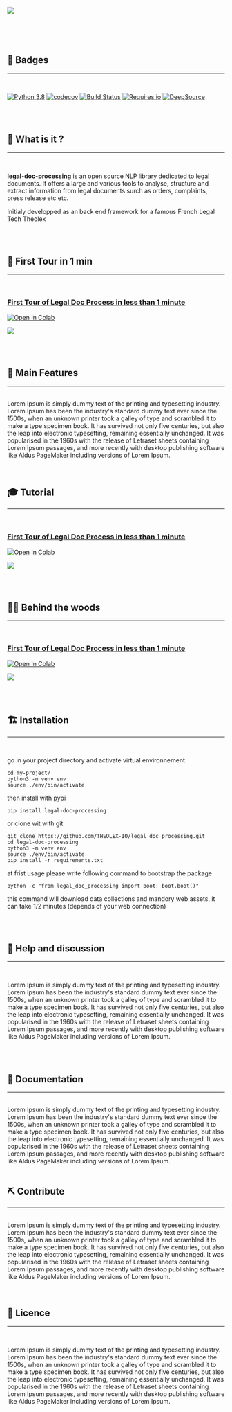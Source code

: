 
<img src="./images/legaldoc_banner_8.svg"><br>
<h1 style="display:none" >Legal-doc-processing : powerful Python legal document toolkit
</h1>


<br>
<br>
<br>


## 🥇 Badges  
**********************
<br>

[![Python 3.8](https://img.shields.io/badge/python-3.8-blue.svg)](https://www.python.org/downloads/release/python-380/)
[![codecov](https://codecov.io/gh/THEOLEX-IO/legal_doc_processing/branch/master/graph/badge.svg)](https://codecov.io/gh/THEOLEX-IO/legal_doc_processing)
[![Build Status](https://travis-ci.org/mtchavez/python-package-boilerplate.png?branch=master)](https://travis-ci.org/mtchavez/python-package-boilerplate)
[![Requires.io](https://requires.io/github/mtchavez/python-package-boilerplate/requirements.svg?branch=master)](https://requires.io/github/mtchavez/python-package-boilerplate/requirements?branch=master)
[![DeepSource](https://deepsource.io/gh/THEOLEX-IO/legal_doc_processing.svg/?label=active+issues&show_trend=true)](https://deepsource.io/gh/THEOLEX-IO/legal_doc_processing/?ref=repository-badge)

<br>
<br>


## 🔎 What is it ? 
**********************
<br>

**legal-doc-processing** is an open source NLP library dedicated to legal documents. It offers a large and various tools to analyse, structure and extract information from legal documents surch as orders, complaints, press release etc etc.
<br>

Initialy developped as an back end framework for a famous French Legal Tech Theolex

<br>
<br>

## 🏁 First Tour in 1 min 
********************************************
<br>

### [First Tour of Legal Doc Process in less than 1 minute](https://colab.research.google.com/github/THEOLEX-IO/legal_doc_processing/blob/master/notebooks/first_tour.ipynb)

[![Open In Colab](https://colab.research.google.com/assets/colab-badge.svg)](https://colab.research.google.com/github/THEOLEX-IO/legal_doc_processing/blob/master/notebooks/first_tour.ipynb) 

<a href="https://colab.research.google.com/github/THEOLEX-IO/legal_doc_processing/blob/master/notebooks/first_tour.ipynb">  <img src="./images/first_tour.png"><br></a>

<br>
<br>

## 🌟 Main Features
**********************

<br>
Lorem Ipsum is simply dummy text of the printing and typesetting industry. Lorem Ipsum has been the industry's standard dummy text ever since the 1500s, when an unknown printer took a galley of type and scrambled it to make a type specimen book. It has survived not only five centuries, but also the leap into electronic typesetting, remaining essentially unchanged. It was popularised in the 1960s with the release of Letraset sheets containing Lorem Ipsum passages, and more recently with desktop publishing software like Aldus PageMaker including versions of Lorem Ipsum.

<br>
<br>
<br>


## 🎓 Tutorial 
**********************
<br>

### [First Tour of Legal Doc Process in less than 1 minute](https://colab.research.google.com/github/THEOLEX-IO/legal_doc_processing/blob/master/notebooks/first_tour.ipynb)

[![Open In Colab](https://colab.research.google.com/assets/colab-badge.svg)](https://colab.research.google.com/github/THEOLEX-IO/legal_doc_processing/blob/master/notebooks/first_tour.ipynb) 

<a href="https://colab.research.google.com/github/THEOLEX-IO/legal_doc_processing/blob/master/notebooks/first_tour.ipynb">  <img src="./images/first_tour.png"><br></a>

<br>
<br>

## 👨‍🔧 Behind the woods 
*********************************
<br>

### [First Tour of Legal Doc Process in less than 1 minute](https://colab.research.google.com/github/THEOLEX-IO/legal_doc_processing/blob/master/notebooks/first_tour.ipynb)

[![Open In Colab](https://colab.research.google.com/assets/colab-badge.svg)](https://colab.research.google.com/github/THEOLEX-IO/legal_doc_processing/blob/master/notebooks/first_tour.ipynb) 

<a href="https://colab.research.google.com/github/THEOLEX-IO/legal_doc_processing/blob/master/notebooks/first_tour.ipynb">  <img src="./images/first_tour.png"><br></a>

<br>
<br>


## 🏗️ Installation
**********************
<br>

go in your project directory and activate virtual environnement
```
cd my-project/
python3 -m venv env
source ./env/bin/activate
```

then install with pypi
```
pip install legal-doc-processing
```

or clone wit with git 
```
git clone https://github.com/THEOLEX-IO/legal_doc_processing.git
cd legal-doc-processing
python3 -m venv env
source ./env/bin/activate
pip install -r requirements.txt
```

at frist usage please write following command to bootstrap the package
```
python -c "from legal_doc_processing import boot; boot.boot()"
```
this command will download data collections and mandory web assets, it can take 1/2 minutes (depends of your web connection)

<br>
<br>


## 💬 Help and discussion
****************************
<br>

Lorem Ipsum is simply dummy text of the printing and typesetting industry. Lorem Ipsum has been the industry's standard dummy text ever since the 1500s, when an unknown printer took a galley of type and scrambled it to make a type specimen book. It has survived not only five centuries, but also the leap into electronic typesetting, remaining essentially unchanged. It was popularised in the 1960s with the release of Letraset sheets containing Lorem Ipsum passages, and more recently with desktop publishing software like Aldus PageMaker including versions of Lorem Ipsum.

<br>
<br>


## 📕 Documentation 
**********************

<br>
Lorem Ipsum is simply dummy text of the printing and typesetting industry. Lorem Ipsum has been the industry's standard dummy text ever since the 1500s, when an unknown printer took a galley of type and scrambled it to make a type specimen book. It has survived not only five centuries, but also the leap into electronic typesetting, remaining essentially unchanged. It was popularised in the 1960s with the release of Letraset sheets containing Lorem Ipsum passages, and more recently with desktop publishing software like Aldus PageMaker including versions of Lorem Ipsum.

<br>
<br>

## ⛏️ Contribute
**********************
<br>
Lorem Ipsum is simply dummy text of the printing and typesetting industry. Lorem Ipsum has been the industry's standard dummy text ever since the 1500s, when an unknown printer took a galley of type and scrambled it to make a type specimen book. It has survived not only five centuries, but also the leap into electronic typesetting, remaining essentially unchanged. It was popularised in the 1960s with the release of Letraset sheets containing Lorem Ipsum passages, and more recently with desktop publishing software like Aldus PageMaker including versions of Lorem Ipsum.

<br>
<br>
<br>

## 🔏 Licence
**********************
<br>

Lorem Ipsum is simply dummy text of the printing and typesetting industry. Lorem Ipsum has been the industry's standard dummy text ever since the 1500s, when an unknown printer took a galley of type and scrambled it to make a type specimen book. It has survived not only five centuries, but also the leap into electronic typesetting, remaining essentially unchanged. It was popularised in the 1960s with the release of Letraset sheets containing Lorem Ipsum passages, and more recently with desktop publishing software like Aldus PageMaker including versions of Lorem Ipsum.
<br>
<br>
